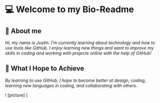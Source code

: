# 💻 Welcome to my Bio-Readme

## :wave: About me

*Hi, my name is Justin. I'm currently learning about technology and how to use tools like GitHub. I enjoy learning new things and want to improve my skills in coding and working with projects online with the help of GitHub!*

## :dart: What I Hope to Achieve

*By learning to use GitHub, I hope to become better at deaign, coding, learning new languages in coding, and collaborating with others.*

! [picture] (
